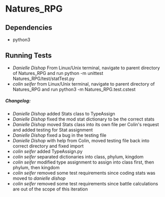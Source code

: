 # Natures_RPG

## Dependencies
  - python3
  
## Running Tests
  - *Danielle Dishop* From Linux/Unix terminal, navigate to parent directory of Natures_RPG and run python -m unittest Natures_RPG/test/statTest.py
  - *colin seifer* from Linux/Unix terminal, navigate to parent directory of Natures_RPG and run python3 -m Natures_RPG.test.cstest

##### Changelog:
  - *Danielle Dishop* added Stats class to TypeAssign
  - *Danielle Dishop* fixed the mod stat dictionary to be the correct stats
  - *Danielle Dishop* moved Stats class into its own file per Colin's request and added testing for Stat assignment
  - *Danielle Dishop* fixed a bug in the testing file
  - *Danielle Dishop* with help from Colin, moved testing file back into correct directory and fixed import
  - *colin seifer* added TypeAssign.py
  - *colin seifer* separated dictionaries into class, phylum, kingdom
  - *colin seifer* modified type assignment to assign into class first, then phylum, then kingdom
  - *colin seifer* removed some test requirements since coding stats was moved to *danielle dishop*
  - *colin seifer* removed some test requirements since battle calculations are out of the scope of this iteration